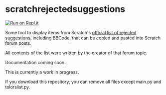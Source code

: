 # scratchrejectedsuggestions

[![Run on Repl.it](https://repl.it/badge/github/SausageMcSauce/scratchrejectedsuggestions)](https://repl.it/github/SausageMcSauce/scratchrejectedsuggestions)

Some tool to display items from Scratch's [official list of rejected suggestions](https://scratch.mit.edu/discuss/topic/343602/), including BBCode, that can be copied and pasted into Scratch forum posts.

All contents of the list were written by the creator of that forum topic.

Documentation coming soon.

This is currently a work in progress.

If you download this repository, you can remove all files except main.py and tolorslist.py.